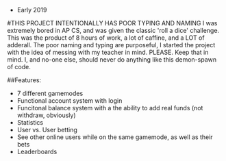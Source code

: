 - Early 2019

#THIS PROJECT INTENTIONALLY HAS POOR TYPING AND NAMING
I was extremely bored in AP CS, and was given the classic 'roll a dice' challenge.
This was the product of 8 hours of work, a lot of caffine, and a LOT of adderall.
The poor naming and typing are purposeful, I started the project with the idea of messing with my teacher in mind. PLEASE. Keep that in mind. I, and no-one else, should never do anything like this demon-spawn of code.

##Features:
- 7 different gamemodes
- Functional account system with login
- Funcitonal balance system with a the ability to add real funds (not withdraw, obviously)
- Statistics
- User vs. User betting
- See other online users while on the same gamemode, as well as their bets
- Leaderboards
